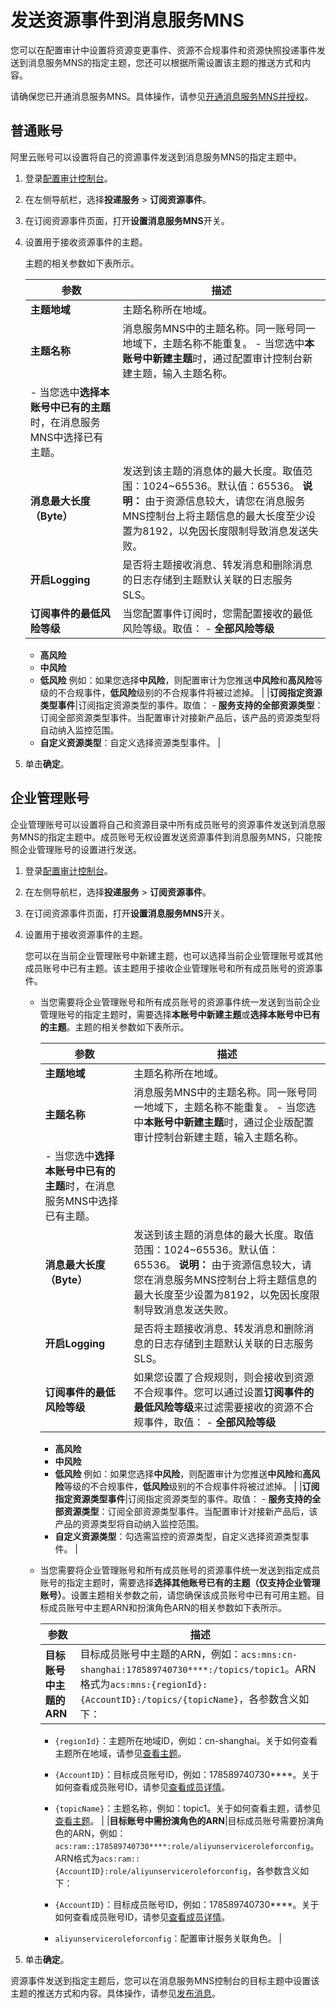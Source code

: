 # 发送资源事件到消息服务MNS

您可以在配置审计中设置将资源变更事件、资源不合规事件和资源快照投递事件发送到消息服务MNS的指定主题，您还可以根据所需设置该主题的推送方式和内容。

请确保您已开通消息服务MNS。具体操作，请参见[开通消息服务MNS并授权]()。

## 普通账号

阿里云账号可以设置将自己的资源事件发送到消息服务MNS的指定主题中。

1.  登录[配置审计控制台](https://config.console.aliyun.com)。

2.  在左侧导航栏，选择**投递服务** \> **订阅资源事件**。

3.  在订阅资源事件页面，打开**设置消息服务MNS**开关。

4.  设置用于接收资源事件的主题。

    主题的相关参数如下表所示。

    |参数|描述|
    |--|--|
    |**主题地域**|主题名称所在地域。|
    |**主题名称**|消息服务MNS中的主题名称。同一账号同一地域下，主题名称不能重复。    -   当您选中**本账号中新建主题**时，通过配置审计控制台新建主题，输入主题名称。
    -   当您选中**选择本账号中已有的主题**时，在消息服务MNS中选择已有主题。 |
    |**消息最大长度（Byte）**|发送到该主题的消息体的最大长度。取值范围：1024~65536。默认值：65536。 **说明：** 由于资源信息较大，请您在消息服务MNS控制台上将主题信息的最大长度至少设置为8192，以免因长度限制导致消息发送失败。 |
    |**开启Logging**|是否将主题接收消息、转发消息和删除消息的日志存储到主题默认关联的日志服务SLS。|
    |**订阅事件的最低风险等级**|当您配置事件订阅时，您需配置接收的最低风险等级。取值：     -   **全部风险等级**
    -   **高风险**
    -   **中风险**
    -   **低风险**
例如：如果您选择**中风险**，则配置审计为您推送**中风险**和**高风险**等级的不合规事件，**低风险**级别的不合规事件将被过滤掉。 |
    |**订阅指定资源类型事件**|订阅指定资源类型的事件。取值：    -   **服务支持的全部资源类型**：订阅全部资源类型事件。当配置审计对接新产品后，该产品的资源类型将自动纳入监控范围。
    -   **自定义资源类型**：自定义选择资源类型事件。 |

5.  单击**确定**。


## 企业管理账号

企业管理账号可以设置将自己和资源目录中所有成员账号的资源事件发送到消息服务MNS的指定主题中。成员账号无权设置发送资源事件到消息服务MNS，只能按照企业管理账号的设置进行发送。

1.  登录[配置审计控制台](https://config.console.aliyun.com)。

2.  在左侧导航栏，选择**投递服务** \> **订阅资源事件**。

3.  在订阅资源事件页面，打开**设置消息服务MNS**开关。

4.  设置用于接收资源事件的主题。

    您可以在当前企业管理账号中新建主题，也可以选择当前企业管理账号或其他成员账号中已有主题。该主题用于接收企业管理账号和所有成员账号的资源事件。

    -   当您需要将企业管理账号和所有成员账号的资源事件统一发送到当前企业管理账号的指定主题时，需要选择**本账号中新建主题**或**选择本账号中已有的主题**。主题的相关参数如下表所示。

        |参数|描述|
        |--|--|
        |**主题地域**|主题名称所在地域。|
        |**主题名称**|消息服务MNS中的主题名称。同一账号同一地域下，主题名称不能重复。        -   当您选中**本账号中新建主题**时，通过企业版配置审计控制台新建主题，输入主题名称。
        -   当您选中**选择本账号中已有的主题**时，在消息服务MNS中选择已有主题。 |
        |**消息最大长度（Byte）**|发送到该主题的消息体的最大长度。取值范围：1024~65536。默认值：65536。 **说明：** 由于资源信息较大，请您在消息服务MNS控制台上将主题信息的最大长度至少设置为8192，以免因长度限制导致消息发送失败。 |
        |**开启Logging**|是否将主题接收消息、转发消息和删除消息的日志存储到主题默认关联的日志服务SLS。|
        |**订阅事件的最低风险等级**|如果您设置了合规规则，则会接收到资源不合规事件。您可以通过设置**订阅事件的最低风险等级**来过滤需要接收的资源不合规事件，取值：         -   **全部风险等级**
        -   **高风险**
        -   **中风险**
        -   **低风险**
例如：如果您选择**中风险**，则配置审计为您推送**中风险**和**高风险**等级的不合规事件，**低风险**级别的不合规事件将被过滤掉。 |
        |**订阅指定资源类型事件**|订阅指定资源类型的事件。取值：        -   **服务支持的全部资源类型**：订阅全部资源类型事件。当配置审计对接新产品后，该产品的资源类型将自动纳入监控范围。
        -   **自定义资源类型**：勾选需监控的资源类型，自定义选择资源类型事件。 |

    -   当您需要将企业管理账号和所有成员账号的资源事件统一发送到指定成员账号的指定主题时，需要选择**选择其他账号已有的主题（仅支持企业管理账号）**。设置主题相关参数之前，请您确保该成员账号中已有可用主题。目标成员账号中主题ARN和扮演角色ARN的相关参数如下表所示。

        |参数|描述|
        |--|--|
        |**目标账号中主题的ARN**|目标成员账号中主题的ARN，例如：`acs:mns:cn-shanghai:178589740730****:/topics/topic1`。ARN格式为`acs:mns:{regionId}:{AccountID}:/topics/{topicName}`，各参数含义如下：

        -   `{regionId}`：主题所在地域ID，例如：cn-shanghai。关于如何查看主题所在地域，请参见[查看主题]()。
        -   `{AccountID}`：目标成员账号ID，例如：178589740730\*\*\*\*。关于如何查看成员账号ID，请参见[查看成员详情]()。
        -   `{topicName}`：主题名称，例如：topic1。关于如何查看主题，请参见[查看主题]()。 |
        |**目标账号中需扮演角色的ARN**|目标成员账号需要扮演角色的ARN，例如：`acs:ram::178589740730****:role/aliyunserviceroleforconfig`。ARN格式为`acs:ram::{AccountID}:role/aliyunserviceroleforconfig`，各参数含义如下：

        -   `{AccountID}`：目标成员账号ID，例如：178589740730\*\*\*\*。关于如何查看成员账号ID，请参见[查看成员详情]()。
        -   `aliyunserviceroleforconfig`：配置审计服务关联角色。 |

5.  单击**确定**。


资源事件发送到指定主题后，您可以在消息服务MNS控制台的目标主题中设置该主题的推送方式和内容。具体操作，请参见[发布消息]()。

